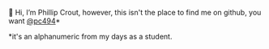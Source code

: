 👋 Hi, I’m Phillip Crout, however, this isn't the place to find me on github, you want [@pc494](https://github.com/pc494)*
  
*it's an alphanumeric from my days as a student.
